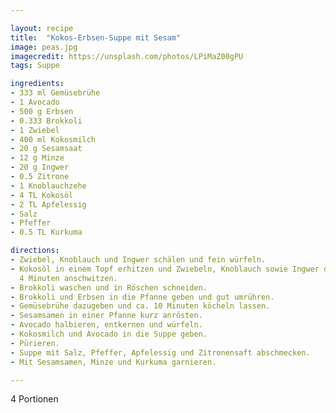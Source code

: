 ```yaml
---

layout: recipe
title:  "Kokos-Erbsen-Suppe mit Sesam"
image: peas.jpg
imagecredit: https://unsplash.com/photos/LPiMaZ00gPU
tags: Suppe

ingredients:
- 333 ml Gemüsebrühe
- 1 Avocado
- 500 g Erbsen
- 0.333 Brokkoli
- 1 Zwiebel
- 400 ml Kokosmilch
- 20 g Sesamsaat
- 12 g Minze
- 20 g Ingwer
- 0.5 Zitrone
- 1 Knoblauchzehe
- 4 TL Kokosöl
- 2 TL Apfelessig
- Salz
- Pfeffer
- 0.5 TL Kurkuma

directions:
- Zwiebel, Knoblauch und Ingwer schälen und fein würfeln.
- Kokosöl in einem Topf erhitzen und Zwiebeln, Knoblauch sowie Ingwer darin ca.
  4 Minuten anschwitzen.
- Brokkoli waschen und in Röschen schneiden.
- Brokkoli und Erbsen in die Pfanne geben und gut umrühren.
- Gemüsebrühe dazugeben und ca. 10 Minuten köcheln lassen.
- Sesamsamen in einer Pfanne kurz anrösten.
- Avocado halbieren, entkernen und würfeln.
- Kokosmilch und Avocado in die Suppe geben.
- Pürieren.
- Suppe mit Salz, Pfeffer, Apfelessig und Zitronensaft abschmecken.
- Mit Sesamsamen, Minze und Kurkuma garnieren.

---
```

4 Portionen